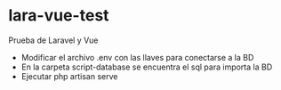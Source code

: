 # lara-vue-test

Prueba de Laravel y Vue

* Modificar el archivo .env con las llaves para conectarse a la BD
* En la carpeta script-database se encuentra el sql para importa la BD
* Ejecutar php artisan serve